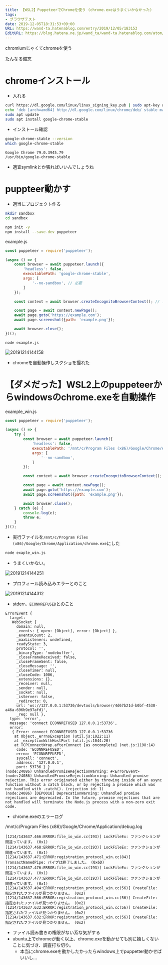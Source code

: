 ```yaml
---
title: 【WSL2】PuppeteerでChromeを使う (chrome.exeはうまくいかなかった)
tags:
- ブラウザテスト
date: 2019-12-05T18:31:53+09:00
URL: https://wand-ta.hatenablog.com/entry/2019/12/05/183153
EditURL: https://blog.hatena.ne.jp/wand_ta/wand-ta.hatenablog.com/atom/entry/26006613476803633
---
```


chromiumじゃくてchromeを使う

たんなる備忘



# chromeインストール

- 入れる

```sh
curl https://dl.google.com/linux/linux_signing_key.pub | sudo apt-key add -
echo 'deb [arch=amd64] http://dl.google.com/linux/chrome/deb/ stable main' | sudo tee /etc/apt/sources.list.d/google-chrome.list
sudo apt update
sudo apt install google-chrome-stable
```

- インストール確認

```sh
google-chrome-stable --version
which google-chrome-stable
```

```
Google Chrome 79.0.3945.79
/usr/bin/google-chrome-stable
```

- 適宜symlinkとか張ればいいんでしょうね

# puppteer動かす

- 適当にプロジェクト作る

```sh
mkdir sandbox
cd sandbox

npm init -y
npm install --save-dev puppeteer
```

example.js

```javascript
const puppeteer = require('puppeteer');

(async () => {
    const browser = await puppeteer.launch({
        'headless': false,
        executablePath: 'google-chrome-stable',
        args: [
            '--no-sandbox', // 必要
        ]
    });

    const context = await browser.createIncognitoBrowserContext(); // シークレットモードでブラウザ起動

    const page = await context.newPage();
    await page.goto('https://example.com');
    await page.screenshot({path: 'example.png'});

    await browser.close();
})();
```

```sh
node example.js
```

![20191214144158](../../../imgs/20191214144158.png)

- chromeを自動操作しスクショを撮れた

# 【ダメだった】WSL2上のpuppeteerからwindowsのchrome.exeを自動操作

example_win.js

```javascript
const puppeteer = require('puppeteer');

(async () => {
    try {
        const browser = await puppeteer.launch({
            'headless': false,
            executablePath: '/mnt/c/Program Files (x86)/Google/Chrome/Application/chrome.exe',
            args: [
                '--no-sandbox',
            ]
        });

        const context = await browser.createIncognitoBrowserContext();

        const page = await context.newPage();
        await page.goto('https://example.com');
        await page.screenshot({path: 'example.png'});

        await browser.close();
    } catch (e) {
        console.log(e);
        throw e;
    }
})();
```

- 実行ファイルを`/mnt/c/Program Files (x86)/Google/Chrome/Application/chrome.exe`にした

```sh
node exaple_win.js
```

- うまくいかない。

![20191214144251](../../../imgs/20191214144251.png)

- プロフィール読み込みエラーとのこと

![20191214144312](../../../imgs/20191214144312.png)

- stderr。`ECONNREFUSED`とのこと

```
ErrorEvent {
  target: 
   WebSocket {
     domain: null,
     _events: { open: [Object], error: [Object] },
     _eventsCount: 2,
     _maxListeners: undefined,
     readyState: 3,
     protocol: '',
     _binaryType: 'nodebuffer',
     _closeFrameReceived: false,
     _closeFrameSent: false,
     _closeMessage: '',
     _closeTimer: null,
     _closeCode: 1006,
     _extensions: {},
     _receiver: null,
     _sender: null,
     _socket: null,
     _isServer: false,
     _redirects: 0,
     url: 'ws://127.0.0.1:53736/devtools/browser/4d67b21d-b0bf-4538-a46a-696b9e97afd1',
     _req: null },
  type: 'error',
  message: 'connect ECONNREFUSED 127.0.0.1:53736',
  error: 
   { Error: connect ECONNREFUSED 127.0.0.1:53736
    at Object._errnoException (util.js:1022:11)
    at _exceptionWithHostPort (util.js:1044:20)
    at TCPConnectWrap.afterConnect [as oncomplete] (net.js:1198:14)
     code: 'ECONNREFUSED',
     errno: 'ECONNREFUSED',
     syscall: 'connect',
     address: '127.0.0.1',
     port: 53736 } }
(node:24086) UnhandledPromiseRejectionWarning: #<ErrorEvent>
(node:24086) UnhandledPromiseRejectionWarning: Unhandled promise rejection. This error originated either by throwing inside of an async function without a catch block, or by rejecting a promise which was not handled with .catch(). (rejection id: 1)
(node:24086) [DEP0018] DeprecationWarning: Unhandled promise rejections are deprecated. In the future, promise rejections that are not handled will terminate the Node.js process with a non-zero exit code.
```

- chrome.exeのエラーログ

/mnt/c/Program Files (x86)/Google/Chrome/Application/debug.log

```
[1214/143637.466:ERROR:file_io_win.cc(193)] LockFileEx: ファンクションが間違っています。 (0x1)
[1214/143637.468:ERROR:file_io_win.cc(193)] LockFileEx: ファンクションが間違っています。 (0x1)
[1214/143637.471:ERROR:registration_protocol_win.cc(84)] TransactNamedPipe: パイプは終了しました。 (0x6D)
[1214/143637.476:ERROR:file_io_win.cc(193)] LockFileEx: ファンクションが間違っています。 (0x1)
[1214/143637.477:ERROR:file_io_win.cc(193)] LockFileEx: ファンクションが間違っています。 (0x1)
[1214/143637.494:ERROR:registration_protocol_win.cc(56)] CreateFile: 指定されたファイルが見つかりません。 (0x2)
[1214/143637.566:ERROR:registration_protocol_win.cc(56)] CreateFile: 指定されたファイルが見つかりません。 (0x2)
[1214/143637.632:ERROR:registration_protocol_win.cc(56)] CreateFile: 指定されたファイルが見つかりません。 (0x2)
[1214/143637.632:ERROR:registration_protocol_win.cc(56)] CreateFile: 指定されたファイルが見つかりません。 (0x2)
```

- ファイル読み書きの権限がない系な気がする
- ubuntu上でchromeが動く以上、chrome.exeを動かせても別に嬉しくないことに気づき、調査打ち切り。
    - 本当にchrome.exeを動かしたかったらwindows上でpuppetter動かせばいいし…
